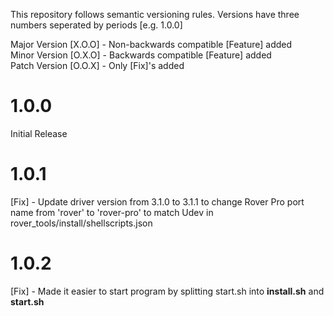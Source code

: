 This repository follows semantic versioning rules. Versions have three numbers seperated by periods [e.g. 1.0.0]

Major Version [X.O.O] - Non-backwards compatible [Feature] added <br>
Minor Version [O.X.O] - Backwards compatible [Feature] added <br>
Patch Version [O.O.X] - Only [Fix]'s added <br>


# 1.0.0
Initial Release


# 1.0.1
[Fix] - Update driver version from 3.1.0 to 3.1.1 to change Rover Pro port name from 'rover' to 'rover-pro' to match Udev in rover_tools/install/shellscripts.json



# 1.0.2
[Fix] - Made it easier to start program by splitting start.sh into **install.sh** and **start.sh**
